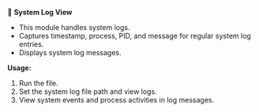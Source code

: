 📝 **System Log View**

- This module handles system logs.
- Captures timestamp, process, PID, and message for regular system log entries.
- Displays system log messages.

**Usage:**
1. Run the file.
2. Set the system log file path and view logs.
3. View system events and process activities in log messages.
